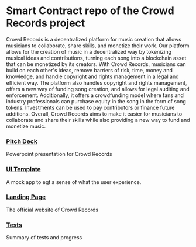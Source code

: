 # Smart Contract repo of the Crowd Records project

Crowd Records is a decentralized platform for music creation that allows musicians to collaborate, share skills, and monetize their work. Our platform allows for the creation of music in a decentralized way by tokenizing musical ideas and contributions, turning each song into a blockchain asset that can be monetized by its creators. With Crowd Records, musicians can build on each other's ideas, remove barriers of risk, time, money and knowledge, and handle copyright and rights management in a legal and efficient way. The platform also handles copyright and rights management, offers a new way of funding song creation, and allows for legal auditing and enforcement. Additionally, it offers a crowdfunding model where fans and industry professionals can purchase equity in the song in the form of song tokens. Investments can be used to pay contributors or finance future additions. Overall, Crowd Records aims to make it easier for musicians to collaborate and share their skills while also providing a new way to fund and monetize music.


### [Pitch Deck](https://crowdrecords.com/downloads/CRD_PD.pptx)
Powerpoint presentation for Crowd Records

### [UI Template](https://crowdrecords.netlify.app/)
A mock app to egt a sense of what the user experience.

### [Landing Page](https://crowdrecords.com)
The official website of Crowd Records

### [Tests](tsts.md)
Summary of tests and progress
